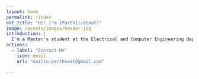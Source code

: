 ```yaml
---
layout: home
permalink: /index
alt_title: "Hi! I'm [Parth](/about)"
image: /assets/images/header.jpg
introduction: |
  I'm a Master's student at the Electrical and Computer Engineering department at Cornell University. I have a deep interest in computer architecture and ASIC design, among other topics throughout the computer engineering stack. I work on [side projects](/projects) in the hardware + software intersection. I also [write](/blog), make [music](https://www.instagram.com/psaraswat/channel/), and make [YouTube videos](https://www.youtube.com/channel/UCgAjh8Cu2Xtl06CPUAzCDzQ?view_as=subscriber). You can see what I'm working on on a day-to-day basis [here!](/daily-dispatch)
actions:
  - label: "Contact Me"
    icon: email
    url: "mailto:parthswat@gmail.com"

---
```

